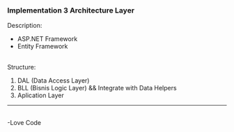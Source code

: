 ### Implementation 3 Architecture Layer
Description: 
<ul>
<li>ASP.NET Framework</li>
<li>Entity Framework</li>
</ul>
<br/>
Structure: 
<ol>
<li>DAL (Data Access Layer)</li>
<li>BLL (Bisnis Logic Layer) && Integrate with Data Helpers</li>
<li>Aplication Layer</li>
</ol>
<hr/> <br/>
-Love Code

